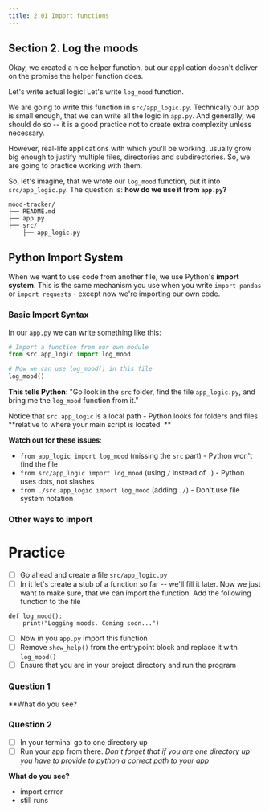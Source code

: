 ```yaml
---
title: 2.01 Import functions
---
```

## Section 2. Log the moods

Okay, we created a nice helper function, but our application doesn't deliver on the promise the helper function does.

Let's write actual logic! Let's write `log_mood` function.

We are going to write this function in `src/app_logic.py`. Technically our app is small enough, that we can write all the logic in `app.py`. And generally, we should do so -- it is a good practice not to create extra complexity unless necessary.

However, real-life applications with which you'll be working, usually grow big enough to justify multiple files, directories and subdirectories. So, we are going to practice working with them.

So, let's imagine, that we wrote our `log_mood` function, put it into `src/app_logic.py`. The question is: **how do we use it from `app.py`?**

```
mood-tracker/        
├── README.md        
├── app.py
├── src/   
	├── app_logic.py          
```

## Python Import System
When we want to use code from another file, we use Python's **import system**. This is the same mechanism you use when you write `import pandas` or `import requests` - except now we're importing our own code.

### Basic Import Syntax
In our `app.py` we can write something like this:
```python
# Import a function from our own module
from src.app_logic import log_mood

# Now we can use log_mood() in this file
log_mood()
```

**This tells Python**: "Go look in the `src` folder, find the file `app_logic.py`, and bring me the `log_mood` function from it."

Notice that `src.app_logic` is a local path - Python looks for folders and files **relative to where your main script is located. **

**Watch out for these issues**:
- `from app_logic import log_mood` (missing the `src` part) - Python won't find the file
- `from src/app_logic import log_mood` (using `/` instead of `.`) - Python uses dots, not slashes
- `from ./src.app_logic import log_mood` (adding `./`) - Don't use file system notation

### Other ways to import

# Practice
- [ ] Go ahead and create a file `src/app_logic.py`
- [ ] In it let's create a stub of a function so far -- we'll fill it later. Now we just want to make sure, that we can import the function. Add the following function to the file
```
def log_mood():
	print("Logging moods. Coming soon...")
```
- [ ] Now in you `app.py` import this function 
- [ ] Remove `show_help()` from the entrypoint block and replace it with `log_mood()`
- [ ] Ensure that you are in your project directory and run the program

### Question 1
**What do you see?


### Question 2
- [ ] In your terminal go to one directory up
- [ ] Run your app from there.
*Don't forget that if you are one directory up you have to provide to python a correct path to your app*

**What do you see?**

- import errror
- still runs